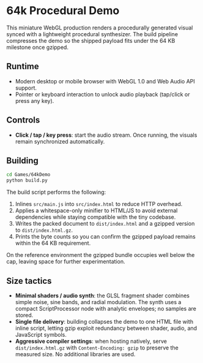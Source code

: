 # 64k Procedural Demo

This miniature WebGL production renders a procedurally generated visual synced with a lightweight procedural synthesizer. The build pipeline compresses the demo so the shipped payload fits under the 64&nbsp;KB milestone once gzipped.

## Runtime

* Modern desktop or mobile browser with WebGL 1.0 and Web Audio API support.
* Pointer or keyboard interaction to unlock audio playback (tap/click or press any key).

## Controls

* **Click / tap / key press**: start the audio stream. Once running, the visuals remain synchronized automatically.

## Building

```bash
cd Games/64kDemo
python build.py
```

The build script performs the following:

1. Inlines `src/main.js` into `src/index.html` to reduce HTTP overhead.
2. Applies a whitespace-only minifier to HTML/JS to avoid external dependencies while staying compatible with the tiny codebase.
3. Writes the packed document to `dist/index.html` and a gzipped version to `dist/index.html.gz`.
4. Prints the byte counts so you can confirm the gzipped payload remains within the 64&nbsp;KB requirement.

On the reference environment the gzipped bundle occupies well below the cap, leaving space for further experimentation.

## Size tactics

* **Minimal shaders / audio synth**: the GLSL fragment shader combines simple noise, sine bands, and radial modulation. The synth uses a compact ScriptProcessor node with analytic envelopes; no samples are stored.
* **Single file delivery**: building collapses the demo to one HTML file with inline script, letting gzip exploit redundancy between shader, audio, and JavaScript symbols.
* **Aggressive compiler settings**: when hosting natively, serve `dist/index.html.gz` with `Content-Encoding: gzip` to preserve the measured size. No additional libraries are used.

